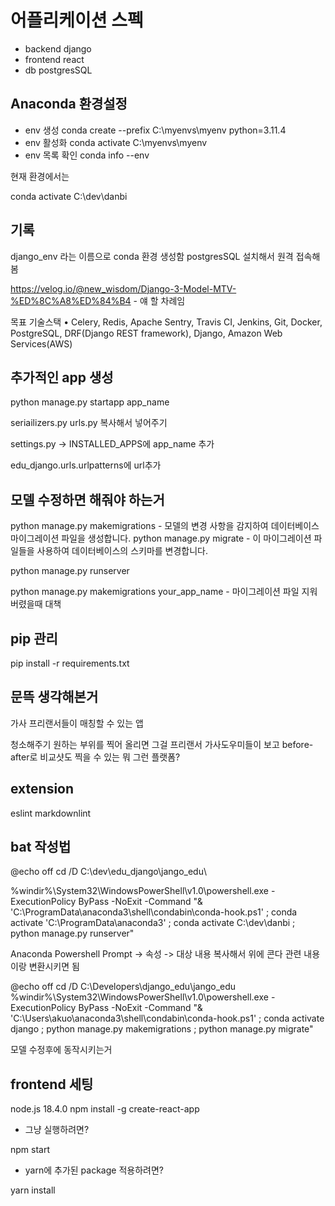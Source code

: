 # 어플리케이션 스펙

- backend django
- frontend react
- db postgresSQL

## Anaconda 환경설정

- env 생성
conda create --prefix C:\myenvs\myenv python=3.11.4
- env 활성화
conda activate C:\myenvs\myenv
- env 목록 확인
conda info --env

현재 환경에서는

conda activate C:\dev\danbi

## 기록

django_env 라는 이름으로 conda 환경 생성함
postgresSQL 설치해서 원격 접속해봄

<https://velog.io/@new_wisdom/Django-3-Model-MTV-%ED%8C%A8%ED%84%B4> - 얘 할 차례임

목표 기술스택
• Celery, Redis, Apache Sentry, Travis CI, Jenkins, Git, Docker, PostgreSQL, DRF(Django REST framework), Django, Amazon Web Services(AWS)

## 추가적인 app 생성

python manage.py startapp app_name

seriailizers.py
urls.py 복사해서 넣어주기

settings.py -> INSTALLED_APPS에 app_name 추가

edu_django.urls.urlpatterns에 url추가

## 모델 수정하면 해줘야 하는거

python manage.py makemigrations  - 모델의 변경 사항을 감지하여 데이터베이스 마이그레이션 파일을 생성합니다.
python manage.py migrate - 이 마이그레이션 파일들을 사용하여 데이터베이스의 스키마를 변경합니다.

python manage.py runserver

python manage.py makemigrations your_app_name - 마이그레이션 파일 지워버렸을때 대책

## pip 관리

pip install -r requirements.txt

## 문뜩 생각해본거

가사 프리랜서들이 매칭할 수 있는 앱

청소해주기 원하는 부위를 찍어 올리면 그걸 프리랜서 가사도우미들이 보고 before-after로 비교샷도 찍을 수 있는 뭐 그런 플랫폼?

## extension

eslint
markdownlint

## bat 작성법

@echo off
cd /D C:\dev\edu_django\jango_edu\

%windir%\System32\WindowsPowerShell\v1.0\powershell.exe -ExecutionPolicy ByPass -NoExit -Command "& 'C:\ProgramData\anaconda3\shell\condabin\conda-hook.ps1' ; conda activate 'C:\ProgramData\anaconda3' ; conda activate C:\dev\danbi ; python manage.py runserver"

Anaconda Powershell Prompt -> 속성 -> 대상 내용 복사해서 위에 콘다 관련 내용이랑 변환시키면 됨

@echo off
cd /D C:\Developers\django_edu\jango_edu\
%windir%\System32\WindowsPowerShell\v1.0\powershell.exe -ExecutionPolicy ByPass -NoExit -Command "& 'C:\Users\akuo\anaconda3\shell\condabin\conda-hook.ps1' ; conda activate django ; python manage.py makemigrations ; python manage.py migrate"

모델 수정후에 동작시키는거

## frontend 세팅

node.js 18.4.0
npm install -g create-react-app

- 그냥 실행하려면?

npm start

- yarn에 추가된 package 적용하려면?

yarn install
